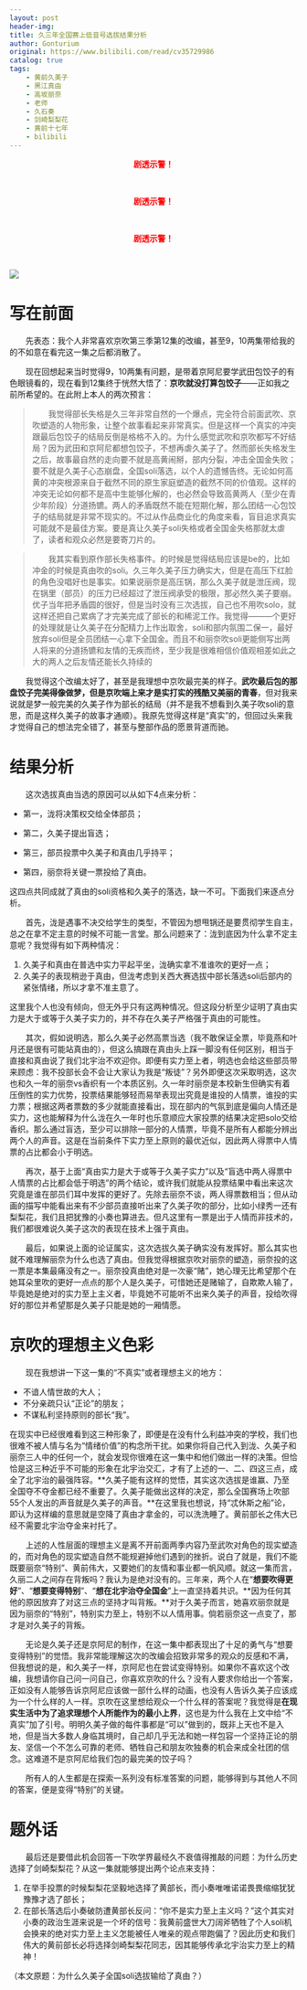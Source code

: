 ```yaml
---
layout: post
header-img: 
title: 久三年全国赛上低音号选拔结果分析
author: Gonturium
original: https://www.bilibili.com/read/cv35729986
catalog: true
tags:
    - 黄前久美子
    - 黑江真由
    - 高坂丽奈
    - 老师
    - 久石奏
    - 剑崎梨梨花
    - 黄前十七年
    - bilibili
---
```


<center><p style="color:red;"><b>剧透示警！</b></p></center><br />

<center><p style="color:red;"><b>剧透示警！</b></p></center><br />

<center><p style="color:red;"><b>剧透示警！</b></p></center><br />

![](https://hibikilogy.github.io/images/2024-06-23/QkVKR1slP0Uwd15OSXN0LQ==.w1320.h740.jpg)

# 写在前面

&emsp;&emsp;先表态：我个人非常喜欢京吹第三季第12集的改编，甚至9，10两集带给我的的不如意在看完这一集之后都消散了。

&emsp;&emsp;现在回想起来当时觉得9，10两集有问题，是带着京阿尼要学武田包饺子的有色眼镜看的，现在看到12集终于恍然大悟了：**京吹就没打算包饺子**——正如我之前所希望的。在此附上本人的两次预言：

>&emsp;&emsp;我觉得部长失格是久三年非常自然的一个爆点，完全符合前面武吹、京吹塑造的人物形象，让整个故事看起来非常真实。但是这样一个真实的冲突跟最后包饺子的结局反倒是格格不入的。为什么感觉武吹和京吹都写不好结局？因为武田和京阿尼都想包饺子，不想再虐久美子了。然而部长失格发生之后，故事最自然的走向要不就是高黄闹掰，部内分裂，冲击全国金失败；要不就是久美子心态崩盘，全国soli落选，以个人的遗憾告终。无论如何高黄的冲突根源来自于截然不同的原生家庭塑造的截然不同的价值观。这样的冲突无论如何都不是高中生能够化解的，也必然会导致高黄两人（至少在青少年阶段）分道扬镳。两人的矛盾既然不能在短期化解，那么团结一心包饺子的结局就是非常不现实的。不过从作品商业化的角度来看，盲目追求真实可能就不是最佳方案。要是真让久美子soli失格或者全国金失格那就太虐了，读者和观众必然是要寄刀片的。

>&emsp;&emsp;我其实看到原作部长失格事件。的时候是觉得结局应该是be的，比如冲金的时候是真由吹的soli。久三年久美子压力确实大，但是在高压下红脸的角色没唱好也是事实。如果说丽奈是高压锅，那么久美子就是泄压阀，现在锅里（部员）的压力已经超过了泄压阀承受的极限，那必然久美子要崩。优子当年把矛盾圆的很好，但是当时没有三次选拔，自己也不用吹solo，就这样还把自己累病了才完美完成了部长的和稀泥工作。我觉得———个更好的处理就是让久美子在分配精力上作出取舍，soli和部内氛围二保一，最好放弃soli但是全员团结一心拿下全国金。而且不和丽奈吹soli更能侧写出两人将来的分道扬镳和友情的无疾而终，至少我是很难相信价值观相差如此之大的两人之后友情还能长久持续的

&emsp;&emsp;我觉得这个改编太好了，甚至是我理想中京吹最完美的样子。**武吹最后包的那盘饺子完美得像做梦，但是京吹端上来才是实打实的残酷又美丽的青春**，但对我来说就是梦一般完美的久美子作为部长的结局（并不是我不想看到久美子吹soli的意思，而是这样久美子的故事才通顺）。我原先觉得这样是“真实”的，但回过头来我才觉得自己的想法完全错了，甚至与整部作品的愿景背道而驰。

# 结果分析

&emsp;&emsp;这次选拔真由当选的原因可以从如下4点来分析：

* 第一，泷将决策权交给全体部员；

* 第二，久美子提出盲选；

* 第三，部员投票中久美子和真由几乎持平；

* 第四，丽奈将关键一票投给了真由。

这四点共同成就了真由的soli资格和久美子的落选，缺一不可。下面我们来逐点分析。

&emsp;&emsp;首先，泷是遇事不决交给学生的类型，不管因为想甩锅还是要贯彻学生自主，总之在拿不定主意的时候不可能一言堂。那么问题来了：泷到底因为什么拿不定主意呢？我觉得有如下两种情况：
1. 久美子和真由在普选中实力平起平坐，泷确实拿不准谁吹的更好一点；
2. 久美子的表现稍逊于真由，但泷考虑到关西大赛选拔中部长落选soli后部内的紧张情绪，所以才拿不准主意了。

这里我个人也没有倾向，但无外乎只有这两种情况。但这段分析至少证明了真由实力是大于或等于久美子实力的，并不存在久美子严格强于真由的可能性。

&emsp;&emsp;其次，假如说明选，那么久美子必然高票当选（我不敢保证全票，毕竟燕和叶月还是很有可能站真由的），但这么搞跟在真由头上踩一脚没有任何区别，相当于直接和真由说了我们北宇治不欢迎你。即便有实力至上者，明选也会给这些部员带来顾虑：我不投部长会不会让大家认为我是“叛徒”？另外即便这次采取明选，这次也和久一年的丽奈vs香织有一个本质区别。久一年时丽奈是本校新生但确实有着压倒性的实力优势，投票结果能够轻而易举表现出究竟是谁投的人情票，谁投的实力票；根据这两者票数的多少就能直接看出，现在部内的气氛到底是偏向人情还是实力，这也能解释为什么泷在久一年时也乐意顺应大家投票的结果决定把solo交给香织。那么通过盲选，至少可以排除一部分的人情票，毕竟不是所有人都能分辨出两个人的声音。这是在当前条件下实力至上原则的最优近似，因此两人得票中人情票的占比都会小于明选。

&emsp;&emsp;再次，基于上面“真由实力是大于或等于久美子实力”以及“盲选中两人得票中人情票的占比都会低于明选”的两个结论，或许我们就能从投票结果中看出来这次究竟是谁在部员们耳中发挥的更好了。先除去丽奈不谈，两人得票数相当；但从动画的描写中能看出来有不少部员直接听出来了久美子吹的部分，比如小绿秀一还有梨梨花，我们且把犹豫的小奏也算进去。但凡这里有一票是出于人情而非技术的，我们都很难说久美子这次的表现在技术上强于真由。

&emsp;&emsp;最后，如果说上面的论证属实，这次选拔久美子确实没有发挥好。那么其实也就不难理解丽奈为什么也选了真由。但我觉得根据京吹对丽奈的塑造，丽奈投的这一票是本集最痛没有之一。丽奈投真由绝对是一次豪“赌”，她心理无比希望那个在她耳朵里吹的更好一点点的那个人是久美子，可惜她还是赌输了，自欺欺人输了，毕竟她是绝对的实力至上主义者，毕竟她不可能听不出来久美子的声音，投给吹得好的那位并希望那是久美子只能是她的一厢情愿。

# 京吹的理想主义色彩

&emsp;&emsp;现在我想讲一下这一集的“不真实”或者理想主义的地方：
* 不谙人情世故的大人；
* 不分亲疏只认“正论”的朋友；
* 不谋私利坚持原则的部长“我”。

在现实中已经很难看到这三种形象了，即便是在没有什么利益冲突的学校，我们也很难不被人情与名为“情绪价值”的构念所干扰。如果你将自己代入到泷、久美子和丽奈三人中的任何一个，就会发现你很难在这一集中和他们做出一样的决策。但恰恰是这三种近乎不可能的形象在北宇治交汇，才有了上述的一、二、四这三点，成全了北宇治的最强阵容。**久美子能有这样的觉悟，其实这次选拔是谁赢、乃至全国夺不夺金都已经不重要了。久美子能做出这样的决定，那么全国赛场上吹部55个人发出的声音就是久美子的声音。**在这里我也想说，持“忒休斯之船”论，即认为这样编的意思就是空降了真由才拿金的，可以洗洗睡了。黄前部长之伟大已经不需要北宇治夺金来衬托了。

&emsp;&emsp;上述的人性层面的理想主义是离不开前面两季内容乃至武吹对角色的现实塑造的，而对角色的现实塑造自然不能规避掉他们遇到的挫折。说白了就是，我们不能既要丽奈“特别”、黄前伟大，又要她们的友情和事业都一帆风顺。就这一集而言，久丽二人之间存在背叛吗？我认为是绝对没有的。三年来，两个人在“**想要吹得更好**”、“**想要变得特别**”、“**想在北宇治夺全国金**”上一直坚持着共识。**因为任何其他的原因放弃了对这三点的坚持才叫背叛。**对于久美子而言，她喜欢丽奈就是因为丽奈的“特别”，特别实力至上，特别不以人情用事。倘若丽奈这一点变了，那才是对久美子的背叛。

&emsp;&emsp;无论是久美子还是京阿尼的制作，在这一集中都表现出了十足的勇气与“想要变得特别”的觉悟。我非常能理解这次的改编会招致非常多的观众的反感和不满，但我想说的是，和久美子一样，京阿尼也在尝试变得特别。如果你不喜欢这个改编，我想请你自己问一问自己，你喜欢京吹的什么？没有人要求你给出一个答案，正如没有人能够告诉京阿尼应该做一部什么样的动画，也没有人告诉久美子应该成为一个什么样的人一样。京吹在这里想给观众一个什么样的答案呢？我觉得是**在现实生活中为了追求理想个人所能作为的最小上界**，这也是为什么我在上文中给“不真实”加了引号。明明久美子做的每件事都是“可以”做到的，既非上天也不是入地，但是当大多数人身临其境时，自己却几乎无法和她一样包容一个坚持正论的朋友、坚信一个不怎么可靠的老师、牺牲自己和朋友吹独奏的机会来成全社团的信念。这难道不是京阿尼给我们包的最完美的饺子吗？

&emsp;&emsp;所有人的人生都是在探索一系列没有标准答案的问题，能够得到与其他人不同的答案，便是变得“特别”的关键。

# 题外话
&emsp;&emsp;最后还是要借此机会回答一下吹学界最经久不衰值得推敲的问题：为什么历史选择了剑崎梨梨花？从这一集就能够提出两个论点来支持：
1. 在举手投票的时候梨梨花坚毅地选择了黄部长，而小奏唯唯诺诺畏畏缩缩犹犹豫豫才选了部长；
2. 在部长落选后小奏破防遭黄部长反问：“你不是实力至上主义吗？”这个其实对小奏的政治生涯来说是一个坏的信号：我黄前盛世大刀阔斧牺牲了个人soli机会换来的绝对实力至上主义怎能被任人唯亲的观点带跑偏了？因此历史和我们伟大的黄前部长必将选择剑崎梨梨花同志，因其能够传承北宇治实力至上的精神！

（本文原题：为什么久美子全国soli选拔输给了真由？）